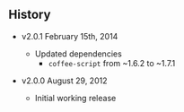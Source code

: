 ## History

- v2.0.1 February 15th, 2014
	- Updated dependencies
		- `coffee-script` from ~1.6.2 to ~1.7.1

- v2.0.0 August 29, 2012
	- Initial working release
